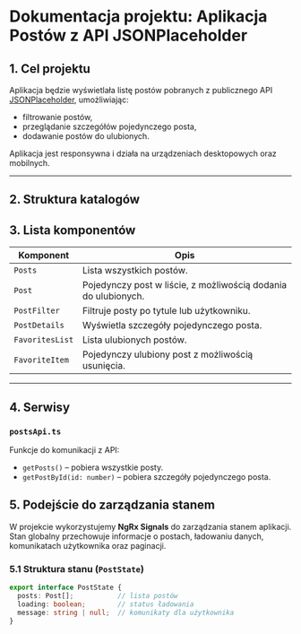 # Dokumentacja projektu: Aplikacja Postów z API JSONPlaceholder

## 1. Cel projektu
Aplikacja będzie wyświetlała listę postów pobranych z publicznego API [JSONPlaceholder](https://jsonplaceholder.typicode.com/posts), umożliwiając:
- filtrowanie postów,
- przeglądanie szczegółów pojedynczego posta,
- dodawanie postów do ulubionych.

Aplikacja jest responsywna i działa na urządzeniach desktopowych oraz mobilnych.

---

## 2. Struktura katalogów

## 3. Lista komponentów

| Komponent       | Opis |
|-----------------|------|
| `Posts`         | Lista wszystkich postów. |
| `Post`          | Pojedynczy post w liście, z możliwością dodania do ulubionych. |
| `PostFilter`    | Filtruje posty po tytule lub użytkowniku. |
| `PostDetails`   | Wyświetla szczegóły pojedynczego posta. |
| `FavoritesList` | Lista ulubionych postów. |
| `FavoriteItem`  | Pojedynczy ulubiony post z możliwością usunięcia. |

---

## 4. Serwisy

### `postsApi.ts`
Funkcje do komunikacji z API:
- `getPosts()` – pobiera wszystkie posty.
- `getPostById(id: number)` – pobiera szczegóły pojedynczego posta.

## 5. Podejście do zarządzania stanem

W projekcie wykorzystujemy **NgRx Signals** do zarządzania stanem aplikacji. Stan globalny przechowuje informacje o postach, ładowaniu danych, komunikatach użytkownika oraz paginacji.

### 5.1 Struktura stanu (`PostState`)

```ts
export interface PostState {
  posts: Post[];           // lista postów
  loading: boolean;        // status ładowania
  message: string | null;  // komunikaty dla użytkownika
}
